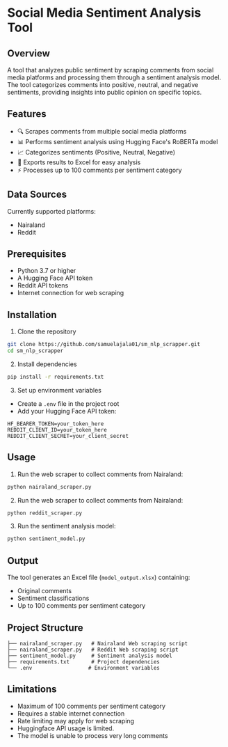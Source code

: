 # Social Media Sentiment Analysis Tool

## Overview
A tool that analyzes public sentiment by scraping comments from social media platforms and processing them through a sentiment analysis model. The tool categorizes comments into positive, neutral, and negative sentiments, providing insights into public opinion on specific topics.

## Features
- 🔍 Scrapes comments from multiple social media platforms
- 📊 Performs sentiment analysis using Hugging Face's RoBERTa model
- 📈 Categorizes sentiments (Positive, Neutral, Negative)
- 📑 Exports results to Excel for easy analysis
- ⚡ Processes up to 100 comments per sentiment category

## Data Sources
Currently supported platforms:
- Nairaland
- Reddit

## Prerequisites
- Python 3.7 or higher
- A Hugging Face API token
- Reddit API tokens
- Internet connection for web scraping

## Installation

1. Clone the repository
```bash
git clone https://github.com/samuelajala01/sm_nlp_scrapper.git
cd sm_nlp_scrapper
```

2. Install dependencies
```bash
pip install -r requirements.txt
```

3. Set up environment variables
- Create a `.env` file in the project root
- Add your Hugging Face API token:
```
HF_BEARER_TOKEN=your_token_here
REDDIT_CLIENT_ID=your_token_here
REDDIT_CLIENT_SECRET=your_client_secret
```

## Usage

1. Run the web scraper to collect comments from Nairaland:
```bash
python nairaland_scraper.py
```

2. Run the web scraper to collect comments from Nairaland:
```bash
python reddit_scraper.py
```

3. Run the sentiment analysis model:
```bash
python sentiment_model.py
```

## Output
The tool generates an Excel file (`model_output.xlsx`) containing:
- Original comments
- Sentiment classifications
- Up to 100 comments per sentiment category

## Project Structure
```
├── nairaland_scraper.py   # Nairaland Web scraping script
├── nairaland_scraper.py   # Reddit Web scraping script
├── sentiment_model.py     # Sentiment analysis model
├── requirements.txt       # Project dependencies
└── .env                  # Environment variables
```

## Limitations
- Maximum of 100 comments per sentiment category
- Requires a stable internet connection
- Rate limiting may apply for web scraping
- Huggingface API usage is limited.
- The model is unable to process very long comments

